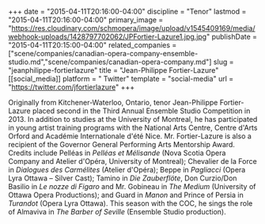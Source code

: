 +++
date = "2015-04-11T20:16:00-04:00"
discipline = "Tenor"
lastmod = "2015-04-11T20:16:00-04:00"
primary_image = "https://res.cloudinary.com/schmopera/image/upload/v1545409169/media/webhook-uploads/1428797702062/JPFortier-Lazure1.jpg.jpg"
publishDate = "2015-04-11T20:15:00-04:00"
related_companies = ["scene/companies/canadian-opera-company-ensemble-studio.md","scene/companies/canadian-opera-company.md"]
slug = "jeanphilippe-fortierlazure"
title = "Jean-Philippe Fortier-Lazure"
[[social_media]]
platform = " Twitter"
template = "social-media"
url = "https://twitter.com/jfortierlazure"
+++

<p>
	Originally from Kitchener-Waterloo, Ontario, <span class="GlossaryTerm">tenor</span> Jean-Philippe Fortier-Lazure placed second in the Third Annual Ensemble Studio Competition in 2013. In addition to studies at the University of Montreal, he has participated in young artist training programs with the National Arts Centre, Centre d'Arts Orford and Académie Internationale d'été Nice. Mr. Fortier-Lazure is also a recipient of the Governor General Performing Arts Mentorship Award. Credits include Pelléas in <em>Pelléas et Mélisande</em> (Nova Scotia Opera Company and Atelier d'Opéra, University of Montreal); Chevalier de la Force in <em>Dialogues des Carmélites </em>(Atelier d'Opéra); Beppe in <em>Pagliacci </em>(Opera Lyra Ottawa – Silver Cast); Tamino in <em>Die Zauberflöte</em>, Don Curzio/Don Basilio in <em>Le nozze di Figaro</em> and Mr. Gobineau in <em>The Medium</em> (University of Ottawa Opera Productions); and Guard in <em>Manon </em>and Prince of Persia in <em>Turandot </em>(Opera Lyra Ottawa). This season with the COC, he sings the role of Almaviva in <em>The Barber of Seville</em> (Ensemble Studio production).
</p>

